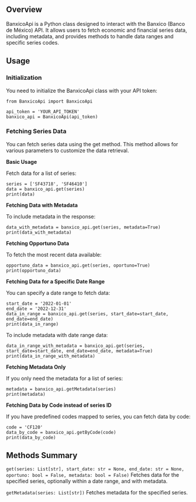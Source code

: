 ## Overview

BanxicoApi is a Python class designed to interact with the Banxico (Banco de México) API. It allows users to fetch economic and financial series data, including metadata, and provides methods to handle data ranges and specific series codes.


## Usage

### Initialization

You need to initialize the BanxicoApi class with your API token:

```
from BanxicoApi import BanxicoApi

api_token = 'YOUR_API_TOKEN'
banxico_api = BanxicoApi(api_token)
```

### Fetching Series Data

You can fetch series data using the get method. This method allows for various parameters to customize the data retrieval.

**Basic Usage**

Fetch data for a list of series:

```
series = ['SF43718', 'SF46410']
data = banxico_api.get(series)
print(data)
```

**Fetching Data with Metadata**

To include metadata in the response:

```
data_with_metadata = banxico_api.get(series, metadata=True)
print(data_with_metadata)
```

**Fetching Opportuno Data**

To fetch the most recent data available:

```
opportuno_data = banxico_api.get(series, oportuno=True)
print(opportuno_data)
```

**Fetching Data for a Specific Date Range**

You can specify a date range to fetch data:

```
start_date = '2022-01-01'
end_date = '2022-12-31'
data_in_range = banxico_api.get(series, start_date=start_date, end_date=end_date)
print(data_in_range)
```

To include metadata with date range data:

```
data_in_range_with_metadata = banxico_api.get(series, start_date=start_date, end_date=end_date, metadata=True)
print(data_in_range_with_metadata)
```

**Fetching Metadata Only**

If you only need the metadata for a list of series:

```
metadata = banxico_api.getMetadata(series)
print(metadata)
```

**Fetching Data by Code instead of series ID**

If you have predefined codes mapped to series, you can fetch data by code:

```
code = 'CF120'
data_by_code = banxico_api.getByCode(code)
print(data_by_code)
```


## Methods Summary

`get(series: List[str], start_date: str = None, end_date: str = None, oportuno: bool = False, metadata: bool = False)` 
Fetches data for the specified series, optionally within a date range, and with metadata.

`getMetadata(series: List[str])` 
Fetches metadata for the specified series.